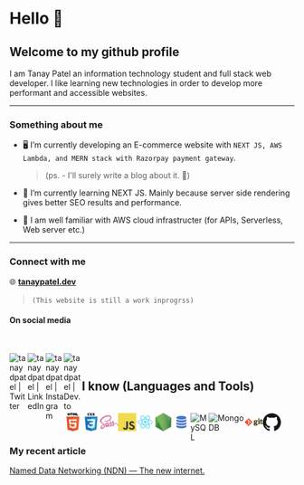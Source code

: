 # Hello 👋

## Welcome to my github profile

I am Tanay Patel an information technology student and full stack web developer. I like learning new technologies in order to develop more performant and accessible websites.

---

### Something about me

- 🖥️ I’m currently developing an E-commerce website with `NEXT JS, AWS Lambda, and MERN stack with Razorpay payment gateway`.

  > (ps. - I'll surely write a blog about it. 🤠)

- 🌱 I’m currently learning NEXT JS. Mainly because server side rendering gives better SEO results and performance.

- 🚀 I am well familiar with AWS cloud infrastructer (for APIs, Serverless, Web server etc.)

---

### Connect with me

🌐 **[tanaypatel.dev](https://www.tanaypatel.dev)**

> `(This website is still a work inprogrss)`

#### On social media

<br>

[<img align="left" alt="tanaydpatel | Twitter" width="32px" src="https://img.icons8.com/fluent/48/000000/twitter.png" />](https://twitter.com/tanaydpatel)
[<img align="left" alt="tanaydpatel | LinkedIn" width="32px" src="https://img.icons8.com/fluent/48/000000/linkedin.png" />](https://www.linkedin.com/in/tanaydpatel)
[<img align="left" alt="tanaydpatel | Instagram" width="32px" src="https://img.icons8.com/fluent/48/000000/instagram-new.png" />](https://www.instagram.com/tanaydpatel/)
[<img align="left" alt="tanaydpatel | Dev.to" width="32px" src="https://img.icons8.com/windows/32/000000/dev.png" />](https://dev.to/tanaydpatel)

<br>

## I know (Languages and Tools)

<br>

<img align="left" alt="HTML5" width="32px" src="https://raw.githubusercontent.com/github/explore/80688e429a7d4ef2fca1e82350fe8e3517d3494d/topics/html/html.png" />
<img align="left" alt="CSS3" width="32px" src="https://raw.githubusercontent.com/github/explore/80688e429a7d4ef2fca1e82350fe8e3517d3494d/topics/css/css.png" />
<img align="left" alt="Sass" width="32px" src="https://raw.githubusercontent.com/github/explore/80688e429a7d4ef2fca1e82350fe8e3517d3494d/topics/sass/sass.png" />
<img align="left" alt="JavaScript" width="32px" src="https://raw.githubusercontent.com/github/explore/80688e429a7d4ef2fca1e82350fe8e3517d3494d/topics/javascript/javascript.png" />
<img align="left" alt="React" width="32px" src="https://raw.githubusercontent.com/github/explore/80688e429a7d4ef2fca1e82350fe8e3517d3494d/topics/react/react.png" />
<img align="left" alt="Node.js" width="32px" src="https://raw.githubusercontent.com/github/explore/80688e429a7d4ef2fca1e82350fe8e3517d3494d/topics/nodejs/nodejs.png" />
<img align="left" alt="SQL" width="32px" src="https://raw.githubusercontent.com/github/explore/80688e429a7d4ef2fca1e82350fe8e3517d3494d/topics/sql/sql.png" />
<img align="left" alt="MySQL" width="32px" src="https://img.icons8.com/ios-filled/48/000000/mysql-logo.png" />
<img align="left" alt="MongoDB" width="64px" src="https://webassets.mongodb.com/_com_assets/cms/MongoDB_Logo_FullColorBlack_RGB-4td3yuxzjs.png"/>
<img align="left" alt="Git" width="32px" src="https://raw.githubusercontent.com/github/explore/80688e429a7d4ef2fca1e82350fe8e3517d3494d/topics/git/git.png" />
<img align="left" alt="GitHub" width="32px" src="https://raw.githubusercontent.com/github/explore/78df643247d429f6cc873026c0622819ad797942/topics/github/github.png" />

<br>

<br>

### My recent article

[Named Data Networking (NDN) — The new internet.](https://dev.to/tanaydpatel/named-data-networking-ndn-the-new-internet-5ejk)

